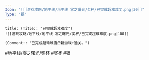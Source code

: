 ```yaml
---
Icon: "![[游戏攻略/地平线/地平线 零之曙光/奖杯/已完成超难难度.png|30]]"
Type: "银"
---
```

```ad-common-silver-trophy
title: (Title:: "已完成超难难度")
![[游戏攻略/地平线/地平线 零之曙光/奖杯/已完成超难难度.png|100]]

(Comment:: "已完成超难难度的新游戏+通关。")
```

#地平线/零之曙光/奖杯 #奖杯 #银
